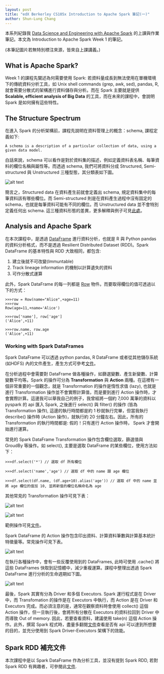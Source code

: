 ```yaml
---
layout: post
title: "edX Berkerley CS105x Introduction to Apache Spark 筆記(一)"
author: Shun-Lung Chang
---
```


本系列紀錄我 [Data Science and Engineering with Apache Spark](https://www.edx.org/xseries/data-science-engineering-apache-spark) 的上課與作業筆記。本文為 Introduction to Apache Spark Week 1 的筆記。

<!--more-->

(本筆記圖片若無特別標注來源，皆來自上課講義。)

## What is Apache Spark?

Week 1 的課程先闡述為何需要使用 Spark: 若資料量成長到無法使用在單機環境下的傳統資料分析工具，如 Unix shell commands (grep, awk, sed), pandas, R, 就會需要分散式的架構進行資料儲存與分析。而在 Spark 主要就是提供 **Scalable, efficient analysis of Big Data** 的工具，而在未來的課程中，會說明 Spark 是如何擁有這些特性。

## The Structure Spectrum

在進入 Spark 的分析架構前，課程先說明在資料管理上的概念：schema, 課程定義如下:

```A schema is a description of a particular collection of data, using a given data model.``` 

白話來說，schema 可以看作是對於資料集的描述，例如定義資料表名稱、每筆資料的欄位名稱與屬性等。而透過 schema, 我們可將資料分成 Structured, Semi-structured 與 Unstructured 三種型態，其分類表如下圖。

![alt text](/images/20160810_spectrum.png)

簡言之，Structured data 在資料產生前就會定義出 schema, 規定資料集中的每筆資料該有哪些欄位。而 Semi-structured 則是在資料產生過程中沒有固定的 schema，也就是每筆資料可能有不同的欄位。而 Unstructured data 並不會特別定義任何出 schema. 這三種資料形態的差異，更多解釋與例子可見[此處](https://kevinwang.gitbooks.io/bigdata/content/general/structured-data.html)。

## Analysis and Apache Spark

在本次課程中，是透過 [DataFrame](http://spark.apache.org/docs/latest/api/python/pyspark.sql.html#pyspark.sql.DataFrame) 進行資料分析，也就是 R 與 Python pandas 的資料分析格式，而不是透過 Resilient Distributed Dataset (RDD)。Spark DataFrame 的基本特性與 RDD 大致相同，都包含:

1. 建立後就不可改變(Immuntable)
2. Track lineage information 的機制以計算遺失的資料
3. 可作分散式運算

此外，Spark DataFrame 的每一列都是 [Row](http://spark.apache.org/docs/latest/api/python/pyspark.sql.html#pyspark.sql.Row) 物件。而要取得欄位的值可透過以下的方式：

```
>>>row = Row(name="Alice",+age=11)
>>>row
Row(age=11,+name='Alice')

>>>row['name'], row['age']
('Alice',+11)

>>>row.name, row.age
('Alice',+11)
```

### Working with Spark DataFrames

Spark DataFrame 可以透過 python pandas, R DataFrame 或者從其他儲存系統 (如HDFS) 內的文件產生，產生方式可參考[文件](http://spark.apache.org/docs/latest/sql-programming-guide.html)。

在分析過程中會需要對 DataFrame 做各種操作，如篩選變數、產生新變數、計算變數平均等。Spark 的操作可分為 **Transformation** 與 **Action** 兩種。在這裡有一個非常重要的一個觀念，就是 Transformation 的操作是惰性求值 (lazy), 也就是進行 Transformation 操作並不會實際計算值，而是要到進行 Action 操作時，才會實際計算。這邊我可以舉我自己的例子，我曾經將一個約 7,000 萬筆的資料以 pyspark 的 api 匯入 Spark, 之後進行 select() 與 filter() 的操作 (皆為 Transformation 操作), 這邊的執行時間都是約 1 秒就執行完畢，但當我執行 describe() 操作時 (Action 操作)，就執行約 20 分鐘左右。因此，所有的 Transformation 的執行時間都是: 假的！只有進行 Action 操作時， Spark 才會開始進行運算。

常見的 Spark DataFrame Transformation 操作包含欄位選取，篩選值與 GroudBy 等操作。如 select(), 主要是選取 DataFrame 的某些欄位，使用方法如下：

```
>>>df.select('*') // 選取 df 所有欄位

>>>df.select('name','age') // 選取 df 中的 name 跟 age 欄位

>>>df.select(df.name, (df.age+10).alias('age')) // 選取 df 中的 name 並將 age 欄位的值加 10, 並將新值的欄位名稱命名為 age 
```

其他常見的 Transformation 操作可見下表：

![alt text](/images/20160810_transformation_1.png)

![alt text](/images/20160810_transformation_2.png)

範例操作可見[文件](http://spark.apache.org/docs/latest/api/python/pyspark.sql.html)。

Spark DataFrame 的 Action 操作包含印出資料、計算資料筆數與計算基本統計特徵量等。常見操作可見下表。

![alt text](/images/20160810_action_1.png)

在執行各種操作中，會有一些反覆使用到的 DataFrames, 此時可使用 .cache() 將這些 DataFrames 快取到記憶體中，減少重複運算。課程中整理出透過 Spark DataFrame 進行分析的生命週期如下圖。

![alt text](/images/20160810_lifecycle.png)

最後，Spark 其實有分為 Driver 和多個 Executors. Spark 運行程式是在 Driver 中，而 Transfomation 的操作是在 Executors 中執行，而 Action 是在 Driver 和 Executors 完成。而必須注意的是，通常在觀察資料時會使用 collect() 這個 Action 操作，但一旦執行後，會將所有分散在 Executors 的資料拉回到 Driver 中而導致 Out of memory. 因此，若要查看資料，建議使用 take(n) 這個 Action 操作。此外，撰寫 Spark 程式時，盡量多翻閱[文件](http://spark.apache.org/docs/latest/api/python/pyspark.sql.html)查看是否有 api 可以達到所想要的目的，並充分使用到 Spark Driver-Executors 架構下的效能。

## Spark RDD 補充文件

本次課程中是以 Spark DataFrame 作為分析工具，並沒有提到 Spark RDD, 若對 Spark RDD 有興趣者，可參閱此[文件](http://eighty20.cc/apps/e2-spk-v01/present/e2-spk-s01/index.html#/13).
